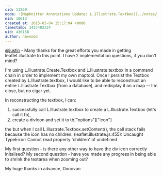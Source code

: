 ```yaml
---
cid: 11269
node: ![MapKnitter Annotations Update: L.Illustrate.Textbox](../notes/justinmanley/06-25-2014/mapknitter-annotations-update-l-illustrate-textbox)
nid: 10613
created_at: 2015-03-04 15:17:04 +0000
timestamp: 1425482224
uid: 436158
author: navonod
---
```


[@justin](/profile/justin) - Many thanks for the great efforts you made in getting leaflet.illustrate to this point. I have 2 implementation questions, if you don't mind?

I'm using L.Illustrate.Create.Textbox and L.Illustrate.textbox in a command chain in order to implement my own maptool. Once I persist the Textbox created by L.Illustrate.textbox, I would like to be able to reconstruct an entire L.Illustrate.Textbox (from a database), and redisplay it on a map -- I'm close, but no cigar yet.

In reconstructing the textbox, I can:
   1) successfully call L.Illustrate.textbox to create a L.Illustrate.Textbox (let's call it tb), 
   2) create a divIcon and set it to tb["options"]["icon"]

the but when I call L.Illustrate.Textbox.setContent(), the call stack fails because the icon has no children:
    (leaflet.illustrate.js:455): Uncaught TypeError: Cannot read property 'children' of undefined

My first question - is there any other way to have the div icon correctly initalised?
My second question - have you made any progress in being able to shrink the textarea when zooming out?

My huge thanks in advance,
Donovan

